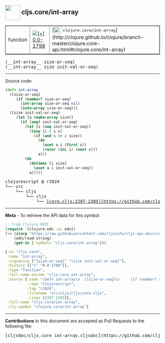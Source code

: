 ## <img width="48px" valign="middle" src="http://i.imgur.com/Hi20huC.png"> cljs.core/int-array

 <table border="1">
<tr>

<td>function</td>
<td><a href="https://github.com/cljsinfo/cljs-api-docs/tree/0.0-1798"><img valign="middle" alt="[+] 0.0-1798" src="https://img.shields.io/badge/+-0.0--1798-lightgrey.svg"></a> </td>
<td>
[<img height="24px" valign="middle" src="http://i.imgur.com/1GjPKvB.png"> <samp>clojure.core/int-array</samp>](http://clojure.github.io/clojure/branch-master/clojure.core-api.html#clojure.core/int-array)
</td>
</tr>
</table>

 <samp>
(__int-array__ size-or-seq)<br>
</samp>
 <samp>
(__int-array__ size init-val-or-seq)<br>
</samp>

---





Source code:

```clj
(defn int-array
  ([size-or-seq]
     (if (number? size-or-seq)
       (int-array size-or-seq nil)
       (into-array size-or-seq)))
  ([size init-val-or-seq]
     (let [a (make-array size)]
       (if (seq? init-val-or-seq)
         (let [s (seq init-val-or-seq)]
           (loop [i 0 s s]
             (if (and s (< i size))
               (do
                 (aset a i (first s))
                 (recur (inc i) (next s)))
               a)))
         (do
           (dotimes [i size]
             (aset a i init-val-or-seq))
           a)))))
```

 <pre>
clojurescript @ r2024
└── src
    └── cljs
        └── cljs
            └── <ins>[core.cljs:2287-2305](https://github.com/clojure/clojurescript/blob/r2024/src/cljs/cljs/core.cljs#L2287-L2305)</ins>
</pre>


---

__Meta__ - To retrieve the API data for this symbol:

```clj
;; from Clojure REPL
(require '[clojure.edn :as edn])
(-> (slurp "https://raw.githubusercontent.com/cljsinfo/cljs-api-docs/catalog/cljs-api.edn")
    (edn/read-string)
    (get-in [:symbols "cljs.core/int-array"]))
```

```clj
{:ns "cljs.core",
 :name "int-array",
 :signature ["[size-or-seq]" "[size init-val-or-seq]"],
 :history [["+" "0.0-1798"]],
 :type "function",
 :full-name-encode "cljs.core_int-array",
 :source {:code "(defn int-array\n  ([size-or-seq]\n     (if (number? size-or-seq)\n       (int-array size-or-seq nil)\n       (into-array size-or-seq)))\n  ([size init-val-or-seq]\n     (let [a (make-array size)]\n       (if (seq? init-val-or-seq)\n         (let [s (seq init-val-or-seq)]\n           (loop [i 0 s s]\n             (if (and s (< i size))\n               (do\n                 (aset a i (first s))\n                 (recur (inc i) (next s)))\n               a)))\n         (do\n           (dotimes [i size]\n             (aset a i init-val-or-seq))\n           a)))))",
          :repo "clojurescript",
          :tag "r2024",
          :filename "src/cljs/cljs/core.cljs",
          :lines [2287 2305]},
 :full-name "cljs.core/int-array",
 :clj-symbol "clojure.core/int-array"}

```

---

__Contributions__ to this document are accepted as Pull Requests to the following file:

 <pre>
[cljsdoc/cljs.core_int-array.cljsdoc](https://github.com/cljsinfo/cljs-api-docs/blob/master/cljsdoc/cljs.core_int-array.cljsdoc)
</pre>

